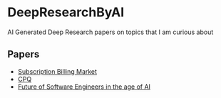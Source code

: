 # DeepResearchByAI
AI Generated Deep Research papers on topics that I am curious about

## Papers

* [Subscription Billing Market](Subscription_Billing_Market.md)
* [CPQ](CPQ.md)
* [Future of Software Engineers in the age of AI](Future_of_SWE.md)
